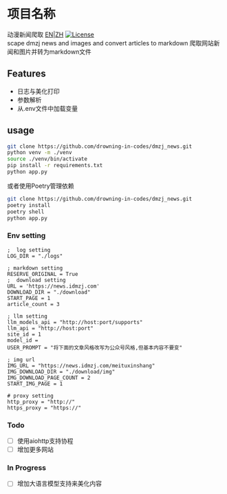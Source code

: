 # 项目名称
动漫新闻爬取
[EN](README.md)|[ZH](README_ZH.md)
[![License](https://img.shields.io/badge/license-MIT-blue.svg)](LICENSE)
<br />
scape dmzj news and images and convert articles to markdown
爬取网站新闻和图片并转为markdown文件
## Features
- 日志与美化打印
- 参数解析
- 从.env文件中加载变量

## usage

```bash
git clone https://github.com/drowning-in-codes/dmzj_news.git
python venv -m ./venv
source ./venv/bin/activate
pip install -r requirements.txt
python app.py
```
或者使用Poetry管理依赖
```bash
git clone https://github.com/drowning-in-codes/dmzj_news.git
poetry install
poetry shell
python app.py
```
### Env setting
```commandline .env 在目录下建立.env文件
;  log setting
LOG_DIR = "./logs"

; markdown setting
RESERVE_ORIGINAL = True
;  download setting
URL = 'https://news.idmzj.com'
DOWNLOAD_DIR = "./download"
START_PAGE = 1
article_count = 3

; llm setting
llm_models_api = "http://host:port/supports"
llm_api = "http://host:port"
site_id = 1
model_id =
USER_PROMPT = "将下面的文章风格改写为公众号风格,但基本内容不要变"

; img url
IMG_URL = "https://news.idmzj.com/meituxinshang"
IMG_DOWNLOAD_DIR = "./download/img"
IMG_DOWNLOAD_PAGE_COUNT = 2
START_IMG_PAGE = 1

# proxy setting
http_proxy = "http://"
https_proxy = "https://"
```

### Todo

- [ ] 使用aiohttp支持协程
- [ ] 增加更多网站

### In Progress
- [ ] 增加大语言模型支持来美化内容
